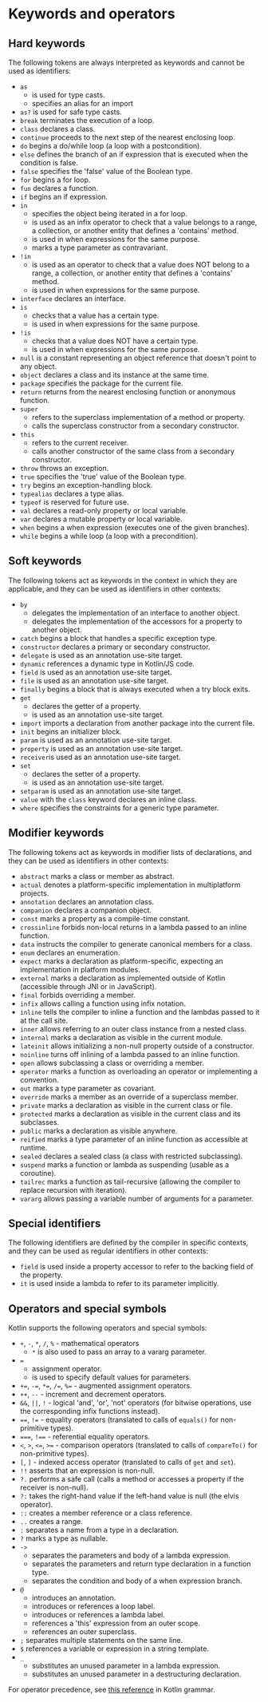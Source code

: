 # Keywords and operators

## Hard keywords

The following tokens are always interpreted as keywords and cannot be used as identifiers:

 * `as`
     - is used for type casts.
     - specifies an alias for an import
 * `as?` is used for safe type casts.
 * `break` terminates the execution of a loop.
 * `class` declares a class.
 * `continue` proceeds to the next step of the nearest enclosing loop.
 * `do` begins a do/while loop (a loop with a postcondition).
 * `else` defines the branch of an if expression that is executed when the condition is false.
 * `false` specifies the 'false' value of the Boolean type.
 * `for` begins a for loop.
 * `fun` declares a function.
 * `if` begins an if expression.
 * `in`
     - specifies the object being iterated in a for loop.
     - is used as an infix operator to check that a value belongs to a range,
       a collection, or another entity that defines a 'contains' method.
     - is used in when expressions for the same purpose.
     - marks a type parameter as contravariant.
 * `!in`
     - is used as an operator to check that a value does NOT belong to a range,
       a collection, or another entity that defines a 'contains' method.
     - is used in when expressions for the same purpose.
 * `interface` declares an interface.
 * `is`
     - checks that a value has a certain type.
     - is used in when expressions for the same purpose.
 * `!is`
     - checks that a value does NOT have a certain type.
     - is used in when expressions for the same purpose.
 * `null` is a constant representing an object reference that doesn't point to any object.
 * `object` declares a class and its instance at the same time.
 * `package` specifies the package for the current file.
 * `return` returns from the nearest enclosing function or anonymous function.
 * `super`
     - refers to the superclass implementation of a method or property.
     - calls the superclass constructor from a secondary constructor.
 * `this`
     - refers to the current receiver.
     - calls another constructor of the same class from a secondary constructor.
 * `throw` throws an exception.
 * `true` specifies the 'true' value of the Boolean type.
 * `try` begins an exception-handling block.
 * `typealias` declares a type alias.
 * `typeof` is reserved for future use.
 * `val` declares a read-only property or local variable.
 * `var` declares a mutable property or local variable.
 * `when` begins a when expression (executes one of the given branches).
 * `while` begins a while loop (a loop with a precondition).

## Soft keywords

The following tokens act as keywords in the context in which they are applicable, and they can be used
as identifiers in other contexts:

 * `by`
     - delegates the implementation of an interface to another object.
     - delegates the implementation of the accessors for a property to another object.
 * `catch` begins a block that handles a specific exception type.
 * `constructor` declares a primary or secondary constructor.
 * `delegate` is used as an annotation use-site target.
 * `dynamic` references a dynamic type in Kotlin/JS code.
 * `field` is used as an annotation use-site target.
 * `file` is used as an annotation use-site target.
 * `finally` begins a block that is always executed when a try block exits.
 * `get`
     - declares the getter of a property.
     - is used as an annotation use-site target.
 * `import` imports a declaration from another package into the current file.
 * `init` begins an initializer block.
 * `param` is used as an annotation use-site target.
 * `property` is used as an annotation use-site target.
 * `receiver`is used as an annotation use-site target.
 * `set`
     - declares the setter of a property.
     - is used as an annotation use-site target.
* `setparam` is used as an annotation use-site target.
* `value` with the `class` keyword declares an inline class.
* `where` specifies the constraints for a generic type parameter.

## Modifier keywords

The following tokens act as keywords in modifier lists of declarations, and they can be used as identifiers
in other contexts:

 * `abstract` marks a class or member as abstract.
 * `actual` denotes a platform-specific implementation in multiplatform projects.
 * `annotation` declares an annotation class.
 * `companion` declares a companion object.
 * `const` marks a property as a compile-time constant.
 * `crossinline` forbids non-local returns in a lambda passed to an inline function.
 * `data` instructs the compiler to generate canonical members for a class.
 * `enum` declares an enumeration.
 * `expect` marks a declaration as platform-specific, expecting an implementation in platform modules.
 * `external` marks a declaration as implemented outside of Kotlin (accessible through JNI or in JavaScript).
 * `final` forbids overriding a member.
 * `infix` allows calling a function using infix notation.
 * `inline` tells the compiler to inline a function and the lambdas passed to it at the call site.
 * `inner` allows referring to an outer class instance from a nested class.
 * `internal` marks a declaration as visible in the current module.
 * `lateinit` allows initializing a non-null property outside of a constructor.
 * `noinline` turns off inlining of a lambda passed to an inline function.
 * `open` allows subclassing a class or overriding a member.
 * `operator` marks a function as overloading an operator or implementing a convention.
 * `out` marks a type parameter as covariant.
 * `override` marks a member as an override of a superclass member.
 * `private` marks a declaration as visible in the current class or file.
 * `protected` marks a declaration as visible in the current class and its subclasses.
 * `public` marks a declaration as visible anywhere.
 * `reified` marks a type parameter of an inline function as accessible at runtime.
 * `sealed` declares a sealed class (a class with restricted subclassing).
 * `suspend` marks a function or lambda as suspending (usable as a coroutine).
 * `tailrec` marks a function as tail-recursive (allowing the compiler to replace recursion with iteration).
 * `vararg` allows passing a variable number of arguments for a parameter.

## Special identifiers

The following identifiers are defined by the compiler in specific contexts, and they can be used as regular
identifiers in other contexts:

 * `field` is used inside a property accessor to refer to the backing field of the property.
 * `it` is used inside a lambda to refer to its parameter implicitly.

## Operators and special symbols

Kotlin supports the following operators and special symbols:

 * `+`, `-`, `*`, `/`, `%` - mathematical operators
     - `*` is also used to pass an array to a vararg parameter.
 * `=`
     - assignment operator.
     - is used to specify default values for parameters.
 * `+=`, `-=`, `*=`, `/=`, `%=` - augmented assignment operators.
 * `++`, `--` - increment and decrement operators.
 * `&&`, `||`, `!` - logical 'and', 'or', 'not' operators (for bitwise operations, use the corresponding infix functions instead).
 * `==`, `!=` - equality operators (translated to calls of `equals()` for non-primitive types).
 * `===`, `!==` - referential equality operators.
 * `<`, `>`, `<=`, `>=` - comparison operators (translated to calls of `compareTo()` for non-primitive types).
 * `[`, `]` - indexed access operator (translated to calls of `get` and `set`).
 * `!!` asserts that an expression is non-null.
 * `?.` performs a safe call (calls a method or accesses a property if the receiver is non-null).
 * `?:` takes the right-hand value if the left-hand value is null (the elvis operator).
 * `::` creates a member reference or a class reference.
 * `..` creates a range.
 * `:` separates a name from a type in a declaration.
 * `?` marks a type as nullable.
 * `->`
     - separates the parameters and body of a lambda expression.
     - separates the parameters and return type declaration in a function type.
     - separates the condition and body of a when expression branch.
 * `@`
     - introduces an annotation.
     - introduces or references a loop label.
     - introduces or references a lambda label.
     - references a 'this' expression from an outer scope.
     - references an outer superclass.
 * `;` separates multiple statements on the same line.
 * `$` references a variable or expression in a string template.
 * `_`
     - substitutes an unused parameter in a lambda expression.
     - substitutes an unused parameter in a destructuring declaration.

For operator precedence, see [this reference](https://kotlinlang.org/docs/reference/grammar.html#expressions) in Kotlin grammar.